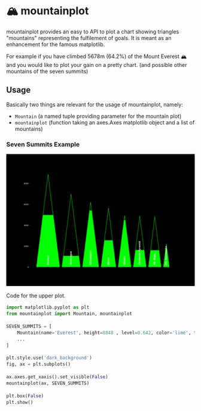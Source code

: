 # :mountain_snow: mountainplot 
mountainplot provides an easy to API to plot a chart showing triangles "mountains" representing the fulfilement of goals.
It  is meant as an enhancement for the famous matplotlib. 

For example if you have climbed 5678m (64.2%) of the Mount Everest :mountain_snow: and you would like to plot your gain on a pretty chart.
(and possible other mountains of the seven summits)

## Usage
Basically two things are relevant for the usage of mountainplot, namely: 
* `Mountain` (a named tuple providing parameter for the mountain plot)
* `mountainplot` (function taking an axes.Axes matplotlib object and a list of mountains)

### Seven Summits Example
![Seven Summits](img/seven_summits.png "Seven Summits")

Code for the upper plot.
```python
import matplotlib.pyplot as plt
from mountainplot import Mountain, mountainplot

SEVEN_SUMMITS = [
    Mountain(name='Everest', height=8848 , level=0.642, color='lime', text_color='white'),
    ...
]

plt.style.use('dark_background')
fig, ax = plt.subplots()

ax.axes.get_xaxis().set_visible(False)
mountainplot(ax, SEVEN_SUMMITS)

plt.box(False)
plt.show()
```
